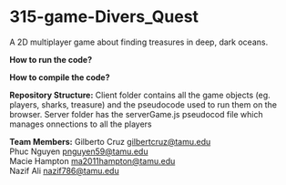 # 315-game-Divers_Quest
A 2D multiplayer game about finding treasures in deep, dark oceans.

**How to run the code?**

**How to compile the code?**

**Repository Structure:**
Client folder contains all the game objects (eg. players, sharks, treasure) and the pseudocode used to run them on the browser. Server folder has the serverGame.js pseudocod file which manages onnections to all the players

**Team Members:**
Gilberto Cruz   gilbertcruz@tamu.edu  
Phuc Nguyen     pnguyen59@tamu.edu  
Macie Hampton   ma2011hampton@tamu.edu  
Nazif Ali       nazif786@tamu.edu  
